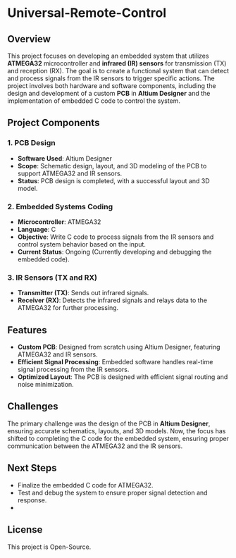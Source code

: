 # Universal-Remote-Control

## Overview
This project focuses on developing an embedded system that utilizes **ATMEGA32** microcontroller and **infrared (IR) sensors** for transmission (TX) and reception (RX). The goal is to create a functional system that can detect and process signals from the IR sensors to trigger specific actions. The project involves both hardware and software components, including the design and development of a custom **PCB** in **Altium Designer** and the implementation of embedded C code to control the system.

## Project Components

### 1. **PCB Design**
   - **Software Used**: Altium Designer
   - **Scope**: Schematic design, layout, and 3D modeling of the PCB to support ATMEGA32 and IR sensors.
   - **Status**: PCB design is completed, with a successful layout and 3D model.
   
### 2. **Embedded Systems Coding**
   - **Microcontroller**: ATMEGA32
   - **Language**: C
   - **Objective**: Write C code to process signals from the IR sensors and control system behavior based on the input.
   - **Current Status**: Ongoing (Currently developing and debugging the embedded code).

### 3. **IR Sensors (TX and RX)**
   - **Transmitter (TX)**: Sends out infrared signals.
   - **Receiver (RX)**: Detects the infrared signals and relays data to the ATMEGA32 for further processing.

## Features
- **Custom PCB**: Designed from scratch using Altium Designer, featuring ATMEGA32 and IR sensors.
- **Efficient Signal Processing**: Embedded software handles real-time signal processing from the IR sensors.
- **Optimized Layout**: The PCB is designed with efficient signal routing and noise minimization.

## Challenges
The primary challenge was the design of the PCB in **Altium Designer**, ensuring accurate schematics, layouts, and 3D models. Now, the focus has shifted to completing the C code for the embedded system, ensuring proper communication between the ATMEGA32 and the IR sensors.

## Next Steps
- Finalize the embedded C code for ATMEGA32.
- Test and debug the system to ensure proper signal detection and response.
- 
## License
This project is Open-Source.

